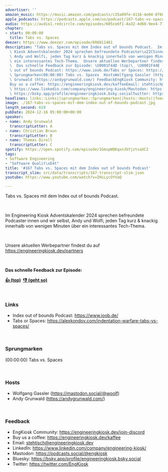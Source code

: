 ```yaml
---
advertiser: ''
amazon_music: https://music.amazon.com/podcasts/c35a09fe-4116-4e04-8f68-77d61b112e46/episodes/5ceaa14e-73ba-4987-b12a-84f55ccd0710/engineering-kiosk-167-tabs-vs-spaces-mit-dem-index-out-of-bounds-podcast
apple_podcasts: https://podcasts.apple.com/us/podcast/167-tabs-vs-spaces-mit-dem-index-out-of-bounds-podcast/id1603082924?i=1000680508620&uo=4
audio: https://audio1.redcircle.com/episodes/605ce6f1-4a32-4d68-9ee4-7167957fec0f/stream.mp3
chapter:
- start: 00:00:00
  title: Tabs vs. Spaces
deezer: https://www.deezer.com/episode/698811461
description: "Tabs vs. Spaces mit dem Index out of bounds Podcast.  Im Engineering\
  \ Kiosk Adventskalender 2024 sprechen befreundete Podcaster\u22C5innen und wir selbst,\
  \ Andy und Wolfi, jeden Tag kurz & knackig innerhalb von wenigen Minuten \xFCber\
  \ ein interessantes Tech-Thema.  Unsere aktuellen Werbepartner findest du auf https://engineeringkiosk.dev/partners\
  \  Das schnelle Feedback zur Episode: \U0001F44D (top)\_ \U0001F44E (geht so)  LinksIndex\
  \ out of bounds Podcast: https://www.ioob.de/Tabs or Spaces: https://alexkondov.com/indentation-warfare-tabs-vs-spaces/\
  \ Sprungmarken(00:00:00) Tabs vs. Spaces  HostsWolfgang Gassler (https://mastodon.social/@woolf)Andy\
  \ Grunwald (https://andygrunwald.com/) FeedbackEngKiosk Community: https://engineeringkiosk.dev/join-discord\_\
  Buy us a coffee: https://engineeringkiosk.dev/kaffeeEmail: stehtisch@engineeringkiosk.devLinkedIn:\
  \ https://www.linkedin.com/company/engineering-kiosk/Mastodon: https://podcasts.social/@engkioskBluesky:\
  \ https://bsky.app/profile/engineeringkiosk.bsky.socialTwitter: https://twitter.com/EngKiosk"
headlines: links::Links||sprungmarken::Sprungmarken||hosts::Hosts||feedback::Feedback
image: ./167-tabs-vs-spaces-mit-dem-index-out-of-bounds-podcast.jpg
length_second: 619
pubDate: 2024-12-16 05:00:00+00:00
speaker:
- name: Andy Grunwald
  transcriptLetter: A
- name: Christian Braun
  transcriptLetter: B
- name: Thomas Diroll
  transcriptLetter: C
spotify: https://open.spotify.com/episode/1GmspWQ6qxnJbYjztvaXC2
tags:
- Software Engineering
- "Software Qualit\xE4t"
title: '#167 Tabs vs. Spaces mit dem Index out of bounds Podcast'
transcript_slim: src/data/transcripts/167-transcript-slim.json
youtube: https://www.youtube.com/watch?v=ZHiLycOYVaQ

---
```

<p><span>Tabs vs. Spaces mit dem Index out of bounds Podcast.</span></p><p><br></p><p><span>Im Engineering Kiosk Adventskalender 2024 sprechen befreundete Podcaster⋅innen und wir selbst, Andy und Wolfi, jeden Tag kurz &amp; knackig innerhalb von wenigen Minuten über ein interessantes Tech-Thema.</span></p><p><br></p><p><span>Unsere aktuellen Werbepartner findest du auf </span><a href="https://engineeringkiosk.dev/partners">https://engineeringkiosk.dev/partners</a></p><p><br></p><p><strong>Das schnelle Feedback zur Episode:</strong></p><p><a href="https://api.openpodcast.dev/feedback/167/upvote" rel="nofollow"><strong>👍 (top)</strong></a><strong>  </strong><a href="https://api.openpodcast.dev/feedback/167/downvote" rel="nofollow"><strong>👎 (geht so)</strong></a></p><p><br></p><h3 id="links">Links</h3><ul><li><span>Index out of bounds Podcast: </span><a href="https://www.ioob.de/" rel="nofollow">https://www.ioob.de/</a></li><li><span>Tabs or Spaces: </span><a href="https://alexkondov.com/indentation-warfare-tabs-vs-spaces/" rel="nofollow">https://alexkondov.com/indentation-warfare-tabs-vs-spaces/</a></li></ul><p><br></p><h3 id="sprungmarken">Sprungmarken</h3><p><span>(00:00:00) Tabs vs. Spaces</span></p><p><br></p><h3 id="hosts">Hosts</h3><ul><li><span>Wolfgang Gassler (</span><a href="https://mastodon.social/@woolf" rel="nofollow">https://mastodon.social/@woolf</a><span>)</span></li><li><span>Andy Grunwald (</span><a href="https://andygrunwald.com/" rel="nofollow">https://andygrunwald.com/</a><span>)</span></li></ul><p><br></p><h3 id="feedback">Feedback</h3><ul><li><span>EngKiosk Community: </span><a href="https://engineeringkiosk.dev/join-discord">https://engineeringkiosk.dev/join-discord</a><span> </span></li><li><span>Buy us a coffee: </span><a href="https://engineeringkiosk.dev/kaffee">https://engineeringkiosk.dev/kaffee</a></li><li><span>Email: </span><a href="mailto:stehtisch@engineeringkiosk.dev" rel="nofollow">stehtisch@engineeringkiosk.dev</a></li><li><span>LinkedIn: </span><a href="https://www.linkedin.com/company/engineering-kiosk/" rel="nofollow">https://www.linkedin.com/company/engineering-kiosk/</a></li><li><span>Mastodon: </span><a href="https://podcasts.social/@engkiosk" rel="nofollow">https://podcasts.social/@engkiosk</a></li><li><span>Bluesky: </span><a href="https://bsky.app/profile/engineeringkiosk.bsky.social" rel="nofollow">https://bsky.app/profile/engineeringkiosk.bsky.social</a></li><li><span>Twitter: </span><a href="https://twitter.com/EngKiosk" rel="nofollow">https://twitter.com/EngKiosk</a></li></ul>